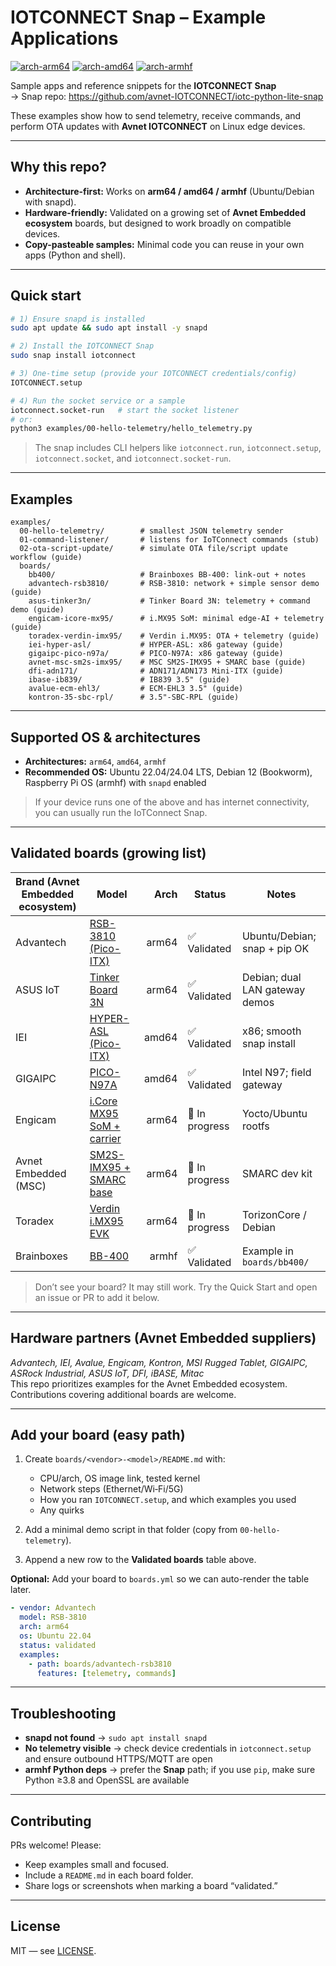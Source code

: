 # IOTCONNECT Snap – Example Applications

[![arch-arm64](https://img.shields.io/badge/arm-arm64-informational)](#)
[![arch-amd64](https://img.shields.io/badge/x86_64-amd64-informational)](#)
[![arch-armhf](https://img.shields.io/badge/arm-armhf-informational)](#)

Sample apps and reference snippets for the **IOTCONNECT Snap**  
→ Snap repo: https://github.com/avnet-IOTCONNECT/iotc-python-lite-snap

These examples show how to send telemetry, receive commands, and perform OTA updates with **Avnet IOTCONNECT** on Linux edge devices.

---

## Why this repo?

- **Architecture-first:** Works on **arm64 / amd64 / armhf** (Ubuntu/Debian with snapd).
- **Hardware-friendly:** Validated on a growing set of **Avnet Embedded ecosystem** boards, but designed to work broadly on compatible devices.
- **Copy-pasteable samples:** Minimal code you can reuse in your own apps (Python and shell).

---

## Quick start

```bash
# 1) Ensure snapd is installed
sudo apt update && sudo apt install -y snapd

# 2) Install the IOTCONNECT Snap
sudo snap install iotconnect

# 3) One-time setup (provide your IOTCONNECT credentials/config)
IOTCONNECT.setup

# 4) Run the socket service or a sample
iotconnect.socket-run   # start the socket listener
# or:
python3 examples/00-hello-telemetry/hello_telemetry.py
```
> The snap includes CLI helpers like `iotconnect.run`, `iotconnect.setup`, `iotconnect.socket`, and `iotconnect.socket-run`.

---

## Examples

```
examples/
  00-hello-telemetry/        # smallest JSON telemetry sender
  01-command-listener/       # listens for IoTConnect commands (stub)
  02-ota-script-update/      # simulate OTA file/script update workflow (guide)
  boards/
    bb400/                   # Brainboxes BB-400: link-out + notes
    advantech-rsb3810/       # RSB-3810: network + simple sensor demo (guide)
    asus-tinker3n/           # Tinker Board 3N: telemetry + command demo (guide)
    engicam-icore-mx95/      # i.MX95 SoM: minimal edge-AI + telemetry (guide)
    toradex-verdin-imx95/    # Verdin i.MX95: OTA + telemetry (guide)
    iei-hyper-asl/           # HYPER-ASL: x86 gateway (guide)
    gigaipc-pico-n97a/       # PICO-N97A: x86 gateway (guide)
    avnet-msc-sm2s-imx95/    # MSC SM2S-IMX95 + SMARC base (guide)
    dfi-adn171/              # ADN171/ADN173 Mini-ITX (guide)
    ibase-ib839/             # IB839 3.5" (guide)
    avalue-ecm-ehl3/         # ECM-EHL3 3.5" (guide)
    kontron-35-sbc-rpl/      # 3.5"-SBC-RPL (guide)
```

---

## Supported OS & architectures

- **Architectures:** `arm64`, `amd64`, `armhf`  
- **Recommended OS:** Ubuntu 22.04/24.04 LTS, Debian 12 (Bookworm), Raspberry Pi OS (armhf) with `snapd` enabled

> If your device runs one of the above and has internet connectivity, you can usually run the IoTConnect Snap.

---

## Validated boards (growing list)

| Brand (Avnet Embedded ecosystem) | Model | Arch | Status | Notes |
|---|---|---:|---|---|
| Advantech | [RSB-3810 (Pico-ITX)](https://www.advantech.com/en-us/products/5912096e-f242-4b17-993a-1acdcaada6f6/rsb-3810/mod_5e027854-f47d-45e5-bac2-0413929f345d) | arm64 | ✅ Validated | Ubuntu/Debian; snap + pip OK |
| ASUS IoT | [Tinker Board 3N](https://tinker-board.asus.com/series/tinker-board-3N.html) | arm64 | ✅ Validated | Debian; dual LAN gateway demos |
| IEI | [HYPER-ASL (Pico-ITX)](https://www.ieiworld.com/en/product/model.php?II=1100) | amd64 | ✅ Validated | x86; smooth snap install |
| GIGAIPC | [PICO-N97A](https://www.gigaipc.com/en/products-detail/pico-N97A/) | amd64 | ✅ Validated | Intel N97; field gateway |
| Engicam | [i.Core MX95 SoM + carrier](https://www.engicam.com/vis-prod/iCore-MX95/iCore-MX95) | arm64 | 🧪 In progress | Yocto/Ubuntu rootfs |
| Avnet Embedded (MSC) | [SM2S-IMX95 + SMARC base](https://embedded.avnet.com/product/msc-sm2s-imx95/) | arm64 | 🧪 In progress | SMARC dev kit |
| Toradex | [Verdin i.MX95 EVK](https://www.toradex.com/computer-on-modules/verdin-arm-family/nxp-imx95-evaluation-kit) | arm64 | 🧪 In progress | TorizonCore / Debian |
| Brainboxes | [BB-400](https://www.brainboxes.com/product/industrial-edge-controller/bb-400) | armhf | ✅ Validated | Example in `boards/bb400/` |

> Don’t see your board? It may still work. Try the Quick Start and open an issue or PR to add it below.

---

## Hardware partners (Avnet Embedded suppliers)

*Advantech, IEI, Avalue, Engicam, Kontron, MSI Rugged Tablet, GIGAIPC, ASRock Industrial, ASUS IoT, DFI, iBASE, Mitac*  
This repo prioritizes examples for the Avnet Embedded ecosystem. Contributions covering additional boards are welcome.

---

## Add your board (easy path)

1. Create `boards/<vendor>-<model>/README.md` with:
   - CPU/arch, OS image link, tested kernel
   - Network steps (Ethernet/Wi‑Fi/5G)
   - How you ran `IOTCONNECT.setup`, and which examples you used
   - Any quirks

2. Add a minimal demo script in that folder (copy from `00-hello-telemetry`).

3. Append a new row to the **Validated boards** table above.

**Optional:** Add your board to `boards.yml` so we can auto-render the table later.

```yaml
- vendor: Advantech
  model: RSB-3810
  arch: arm64
  os: Ubuntu 22.04
  status: validated
  examples:
    - path: boards/advantech-rsb3810
      features: [telemetry, commands]
```

---

## Troubleshooting

- **snapd not found** → `sudo apt install snapd`  
- **No telemetry visible** → check device credentials in `iotconnect.setup` and ensure outbound HTTPS/MQTT are open  
- **armhf Python deps** → prefer the **Snap** path; if you use `pip`, make sure Python ≥3.8 and OpenSSL are available

---

## Contributing

PRs welcome! Please:
- Keep examples small and focused.
- Include a `README.md` in each board folder.
- Share logs or screenshots when marking a board “validated.”

---

## License

MIT — see [LICENSE](LICENSE).